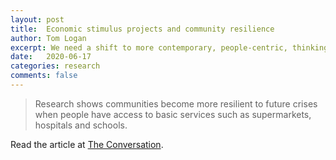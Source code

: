 ```yaml
---
layout: post
title:  Economic stimulus projects and community resilience
author: Tom Logan
excerpt: We need a shift to more contemporary, people-centric, thinking about community resilience and the post-covid-19 economic stimulus is our opportunity to achieve it.
date:   2020-06-17
categories: research
comments: false
---
```


>Research shows communities become more resilient to future crises when people have access to basic services such as supermarkets, hospitals and schools.

Read the article at [The Conversation](https://theconversation.com/shovel-ready-projects-ignore-important-aspects-of-community-resilience-139850).

<!-- <img class ="image" src="/assets/blog/2018-09-17-hard-adaptation/cover.jpg"  width = "100%"> -->
